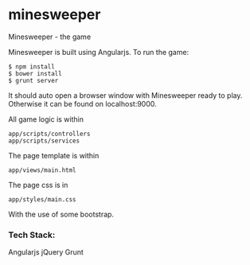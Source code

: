 minesweeper
===========

Minesweeper - the game

Minesweeper is built using Angularjs. To run the game:

    $ npm install
    $ bower install
    $ grunt server

It should auto open a browser window with Minesweeper ready to play. Otherwise it can be found on localhost:9000.

All game logic is within 

    app/scripts/controllers
    app/scripts/services

The page template is within 

    app/views/main.html
    
The page css is in
  
    app/styles/main.css
    
With the use of some bootstrap.


### Tech Stack: 

Angularjs
jQuery
Grunt
